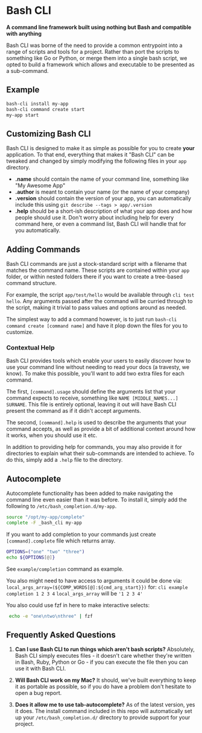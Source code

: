 # Bash CLI
**A command line framework built using nothing but Bash and compatible with anything**

Bash CLI was borne of the need to provide a common entrypoint into a range of scripts
and tools for a project. Rather than port the scripts to something like Go or Python,
or merge them into a single bash script, we opted to build a framework which allows
and executable to be presented as a sub-command.

## Example

```sh
bash-cli install my-app
bash-cli command create start
my-app start
```

## Customizing Bash CLI
Bash CLI is designed to make it as simple as possible for you to create **your** application.
To that end, everything that makes it "Bash CLI" can be tweaked and changed by simply modifying
the following files in your `app` directory.

 - **.name** should contain the name of your command line, something like "My Awesome App"
 - **.author** is meant to contain your name (or the name of your company)
 - **.version** should contain the version of your app, you can automatically include this using `git describe --tags > app/.version`
 - **.help** should be a short-ish description of what your app does and how people should use it.
   Don't worry about including help for every command here, or even a command list, Bash CLI will
   handle that for you automatically.

## Adding Commands
Bash CLI commands are just a stock-standard script with a filename that matches the command name.
These scripts are contained within your `app` folder, or within nested folders there if you want
to create a tree-based command structure.

For example, the script `app/test/hello` would be available through `cli test hello`. Any arguments
passed after the command will be curried through to the script, making it trivial to pass values and
options around as needed.

The simplest way to add a command however, is to just run `bash-cli command create [command name]`
and have it plop down the files for you to customize.

### Contextual Help
Bash CLI provides tools which enable your users to easily discover how to use your command line without
needing to read your docs (a travesty, we know). To make this possible, you'll want to add two extra
files for each command.

The first, `[command].usage` should define the arguments list that your command expects to receive,
something like `NAME [MIDDLE_NAMES...] SURNAME`. This file is entirely optional, leaving it out will
have Bash CLI present the command as if it didn't accept arguments.

The second, `[command].help` is used to describe the arguments that your command accepts, as well as
provide a bit of additional context around how it works, when you should use it etc.

In addition to providing help for commands, you may also provide it for directories to explain what
their sub-commands are intended to achieve. To do this, simply add a `.help` file to the directory.

## Autocomplete
Autocomplete functionality has been added to make navigating the command line even easier than it
was before. To install it, simply add the following to `/etc/bash_completion.d/my-app`.

```sh
source "/opt/my-app/complete"
complete -F _bash_cli my-app
```

If you want to add completion to your commands just create `[command].complete` file which returns array.
```sh
OPTIONS=("one" "two" "three")
echo ${OPTIONS[@]}
```

See `example/completion` command as example.

You also might need to have access to arguments it could be done via:
 `local_args_array=(${COMP_WORDS[@]:${cmd_arg_start}})`
for: `cli example completion 1 2 3 4`
`local_args_array`  will be `'1 2 3 4'`

You also could use fzf in here to make interactive selects:

```sh
 echo -e "one\ntwo\nthree" | fzf
```

## Frequently Asked Questions

1. **Can I use Bash CLI to run things which aren't bash scripts?**
   Absolutely, Bash CLI simply executes files - it doesn't care whether they're written in Bash, Ruby,
   Python or Go - if you can execute the file then you can use it with Bash CLI.

1. **Will Bash CLI work on my Mac?**
   It should, we've built everything to keep it as portable as possible, so if you do have a problem
   don't hesitate to open a bug report.

1. **Does it allow me to use tab-autocomplete?**
   As of the latest version, yes it does. The install command included in this repo will automatically
   set up your `/etc/bash_completion.d/` directory to provide support for your project.
